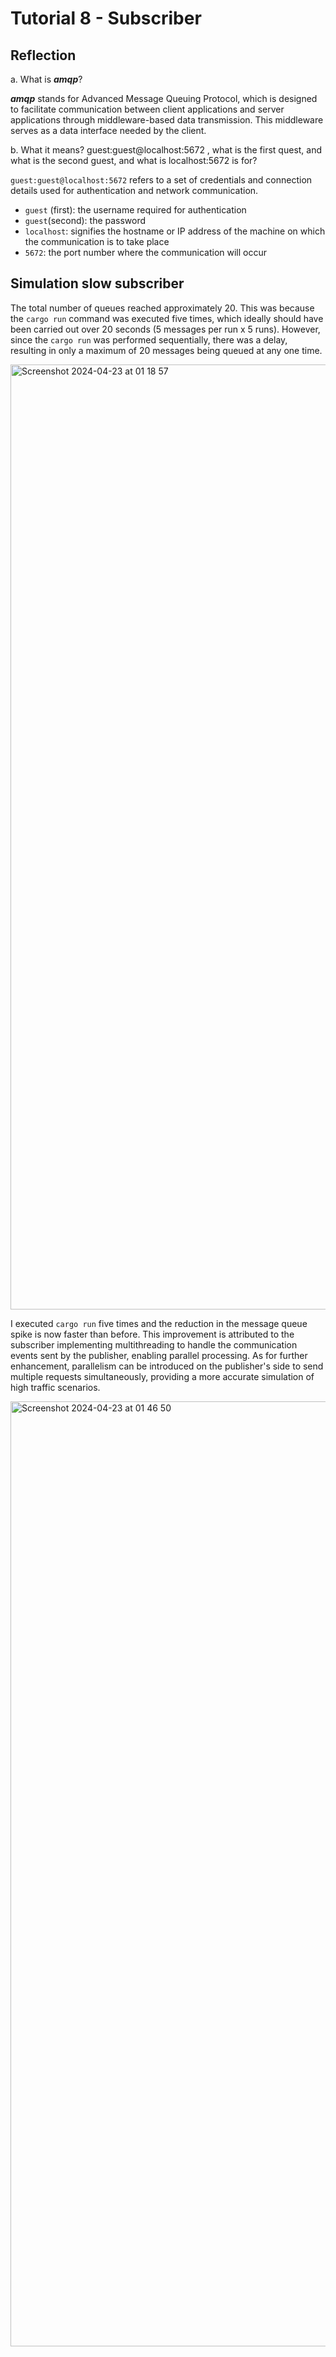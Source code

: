 # Tutorial 8 - Subscriber

## Reflection
a. What is ***amqp***?

***amqp*** stands for Advanced Message Queuing Protocol, which is designed to facilitate communication between client applications and server applications through middleware-based data transmission. This middleware serves as a data interface needed by the client.

b. What it means? guest:guest@localhost:5672 , what is the first quest, and what is
the second guest, and what is localhost:5672 is for?

`guest:guest@localhost:5672` refers to a set of credentials and connection details used for authentication and network communication. 
- `guest` (first): the username required for authentication
- `guest`(second): the password
- `localhost`: signifies the hostname or IP address of the machine on which the communication is to take place
- `5672`: the port number where the communication will occur

## Simulation slow subscriber

The total number of queues reached approximately 20. This was because the `cargo run` command was executed five times, which ideally should have been carried out over 20 seconds (5 messages per run x 5 runs). However, since the `cargo run` was performed sequentially, there was a delay, resulting in only a maximum of 20 messages being queued at any one time.

<img width="1512" alt="Screenshot 2024-04-23 at 01 18 57" src="https://github.com/rachelzn/tutorial8-subscriber/assets/92985397/d6b4e1dc-9376-4775-bf13-84e26fa73f97">

I executed `cargo run` five times and the reduction in the message queue spike is now faster than before. This improvement is attributed to the subscriber implementing multithreading to handle the communication events sent by the publisher, enabling parallel processing. As for further enhancement, parallelism can be introduced on the publisher's side to send multiple requests simultaneously, providing a more accurate simulation of high traffic scenarios.

<img width="1512" alt="Screenshot 2024-04-23 at 01 46 50" src="https://github.com/rachelzn/tutorial8-subscriber/assets/92985397/bd406b4b-b81e-47cf-b598-e6acc813f8c4">
